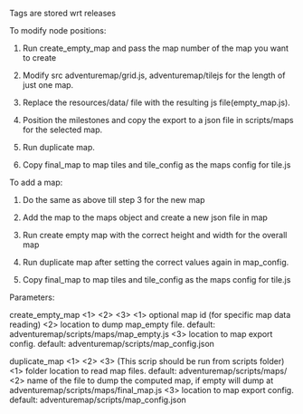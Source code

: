 Tags are stored wrt releases

To modify node positions:
  1. Run create_empty_map and pass the map number of the map you want to create

  2. Modify src adventuremap/grid.js, adventuremap/tilejs for the length of just one map.

  3. Replace the resources/data/ file with the resulting js file(empty_map.js).

  4. Position the milestones and copy the export to a json file in scripts/maps for the selected map.

  5. Run duplicate map.

  6. Copy final_map to map tiles and tile_config as the maps config for tile.js

To add a map:
  1. Do the same as above till step 3 for the new map

  2. Add the map to the maps object and create a new json file in map

  3. Run create empty map with the correct height and width for the overall map

  4. Run duplicate map after setting the correct values again in map_config.

  5. Copy final_map to map tiles and tile_config as the maps config for tile.js

Parameters:

create_empty_map <1> <2> <3>
  <1> optional map id (for specific map data reading)
  <2> location to dump map_empty file. default: adventuremap/scripts/maps/map_empty.js
  <3> location to map export config. default: adventuremap/scripts/map_config.json

duplicate_map <1> <2> <3> (This scrip should be run from scripts folder)
  <1> folder location to read map files. default: adventuremap/scripts/maps/
  <2> name of the file to dump the computed map, if empty will dump
    at adventuremap/scripts/maps/final_map.js
  <3> location to map export config. default: adventuremap/scripts/map_config.json
